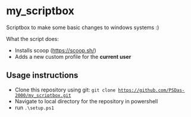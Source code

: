 # my_scriptbox
Scriptbox to make some basic changes to windows systems :)

What the script does:
  * Installs scoop (https://scoop.sh/)
  * Adds a new custom profile for the **current user**

## Usage instructions
* Clone this repository using git: <code>git clone https://github.com/PSDas-2000/my_scriptbox.git</code>
* Navigate to local directory for the repository in powershell
* run <code>.\setup.ps1</code>

